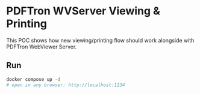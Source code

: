 # PDFTron WVServer Viewing & Printing

This POC shows how new viewing/printing flow should work alongside with PDFTron WebViewer Server.

## Run

```sh
docker compose up -d
# open in any browser: http://localhost:1234
```
